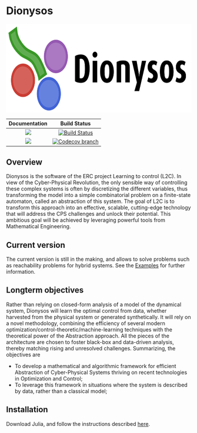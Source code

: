 # Dionysos
<picture>
  <source srcset="logo-dark.png" media="(prefers-color-scheme: dark)">
  <img src="logo.png"  height="240">
</picture>

| **Documentation** | **Build Status** |
|:-----------------:|:----------------:|
| [![][docs-stable-img]][docs-stable-url] | [![Build Status][build-img]][build-url] |
| [![][docs-latest-img]][docs-latest-url] | [![Codecov branch][codecov-img]][codecov-url] |

[docs-stable-img]: https://img.shields.io/badge/docs-stable-blue.svg
[docs-latest-img]: https://img.shields.io/badge/docs-latest-blue.svg
[docs-stable-url]: https://dionysos-dev.github.io/Dionysos.jl/stable
[docs-latest-url]: https://dionysos-dev.github.io/Dionysos.jl/dev

[build-img]: https://github.com/dionysos-dev/Dionysos.jl/workflows/CI/badge.svg?branch=master
[build-url]: https://github.com/dionysos-dev/Dionysos.jl/actions?query=workflow%3ACI
[codecov-img]: http://codecov.io/github/dionysos-dev/Dionysos.jl/coverage.svg?branch=master
[codecov-url]: http://codecov.io/github/dionysos-dev/Dionysos.jl?branch=master

## Overview
Dionysos is the software of the ERC project Learning to control (L2C). In view of the Cyber-Physical Revolution, the only sensible way of controlling these complex systems is often by discretizing the different variables, thus transforming the model into a simple combinatorial problem on a finite-state automaton, called an abstraction of this system. The goal of L2C is to transform this approach into an effective, scalable, cutting-edge technology that will address the CPS challenges and unlock their potential. This ambitious goal will be achieved by leveraging powerful tools from Mathematical Engineering.

## Current version

The current version is still in the making, and allows to solve problems such as reachability problems for hybrid systems. See the [Examples](https://github.com/dionysos-dev/Dionysos.jl/tree/master/examples) for further information.

## Longterm objectives
Rather than relying on closed-form analysis of a model of the dynamical system, Dionysos will learn the optimal control from data, whether harvested from the physical system or generated synthetically. It will rely on a novel methodology, combining the efficiency of several modern optimization/control-theoretic/machine-learning techniques with the theoretical power of the Abstraction approach. All the pieces of the architecture are chosen to foster black-box and data-driven analysis, thereby matching rising and unresolved challenges. Summarizing, the objectives are
* To develop a mathematical and algorithmic framework for efficient Abstraction of Cyber-Physical Systems thriving on recent technologies in Optimization and Control;
* To leverage this framework in situations where the system is described by data, rather than a classical model;

## Installation

Download Julia, and follow the instructions described [here](https://julialang.github.io/Pkg.jl/v1/managing-packages/#Adding-unregistered-packages).

